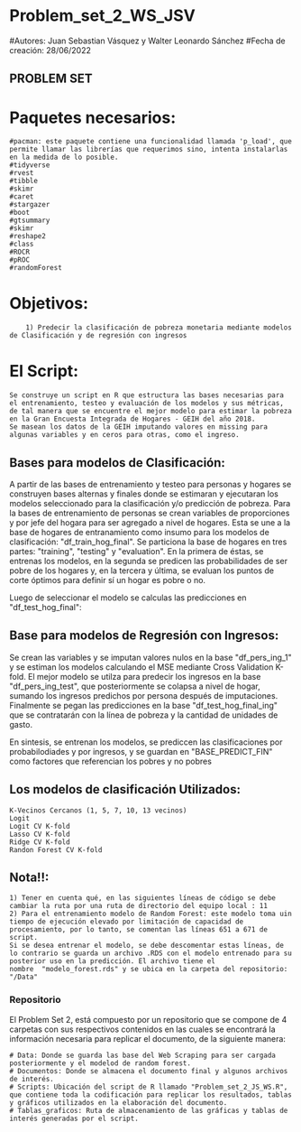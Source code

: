 # Problem_set_2_WS_JSV
#Autores: Juan Sebastian Vásquez y Walter Leonardo Sánchez
#Fecha de creación: 28/06/2022

## PROBLEM SET

# Paquetes necesarios:
	#pacman: este paquete contiene una funcionalidad llamada 'p_load', que permite llamar las librerías que requerimos sino, intenta instalarlas en la medida de lo posible.
	#tidyverse
	#rvest
	#tibble
	#skimr
	#caret
	#stargazer
	#boot
	#gtsummary
	#skimr
	#reshape2
	#class
	#ROCR
	#pROC
	#randomForest

# Objetivos: 
		1) Predecir la clasificación de pobreza monetaria mediante modelos de Clasificación y de regresión con ingresos

# El Script:
	Se construye un script en R que estructura las bases necesarias para el entrenamiento, testeo y evaluación de los modelos y sus métricas, de tal manera que se encuentre el mejor modelo para estimar la pobreza en la Gran Encuesta Integrada de Hogares - GEIH del año 2018.
	Se masean los datos de la GEIH imputando valores en missing para algunas variables y en ceros para otras, como el ingreso. 

## Bases para modelos de Clasificación:
A partir de las bases de entrenamiento y testeo para personas y hogares se construyen bases alternas y finales donde se estimaran y ejecutaran los modelos seleccionado para la clasificación y/o predicción de pobreza.
Para la bases de entrenamiento de personas se crean variables de proporciones y por jefe del hogara para ser agregado a nivel de hogares. Esta se une a la base de hogares de entranamiento como insumo para los modelos de clasificación: "df_train_hog_final".
Se particiona la base de  hogares en tres partes: "training", "testing" y "evaluation". En la primera de éstas, se entrenas los modelos, en la segunda se predicen las probabilidades de ser pobre de los hogares y, en la tercera y última, se evaluan los puntos de corte óptimos para definir sí un hogar es pobre o no.

Luego de seleccionar el modelo se calculas las predicciones en "df_test_hog_final":

## Base para modelos de Regresión con Ingresos:

Se crean las variables y se imputan valores nulos en la base "df_pers_ing_1" y se estiman los modelos calculando el MSE mediante Cross Validation K-fold. 
El mejor modelo se utilza para predecir los ingresos en la base "df_pers_ing_test", que posteriormente se colapsa a nivel de hogar, sumando los ingresos predichos por persona después de imputaciones.
Finalmente se pegan las predicciones en la base "df_test_hog_final_ing" que se contratarán con la línea de pobreza y la cantidad de unidades de gasto. 

En sintesis, se entrenan los modelos, se prediccen las clasificaciones por probabilodiades y por ingresos, y se guardan en "BASE_PREDICT_FIN" como factores que referencian los pobres y no pobres

## Los modelos de clasificación Utilizados:
	K-Vecinos Cercanos (1, 5, 7, 10, 13 vecinos)
	Logit
	Logit CV K-fold
	Lasso CV K-fold
	Ridge CV K-fold
	Randon Forest CV K-fold

## Nota!!: 
	1) Tener en cuenta qué, en las siguientes líneas de código se debe cambiar la ruta por una ruta de directorio del equipo local : 11
	2) Para el entrenamiento modelo de Random Forest: este modelo toma uin tiempo de ejecución elevado por limitación de capacidad de procesamiento, por lo tanto, se comentan las líneas 651 a 671 de script.
	Si se desea entrenar el modelo, se debe descomentar estas líneas, de lo contrario se guarda un archivo .RDS con el modelo entrenado para su posterior uso en la predicción. El archivo tiene el 
	nombre  "modelo_forest.rds" y se ubica en la carpeta del repositorio: "/Data"

### Repositorio
El Problem Set 2, está compuesto por un repositorio que se compone de 4 carpetas con sus respectivos contenidos en las cuales se encontrará la información necesaria para replicar el documento, de la siguiente manera:

	# Data: Donde se guarda las base del Web Scraping para ser cargada posteriormente y el modelod de random forest.
	# Documentos: Donde se almacena el documento final y algunos archivos de interés.
	# Scripts: Ubicación del script de R llamado "Problem_set_2_JS_WS.R", que contiene toda la codificación para replicar los resultados, tablas y gráficos utilizados en la elaboración del documento.
	# Tablas_graficos: Ruta de almacenamiento de las gráficas y tablas de interés generadas por el script.
